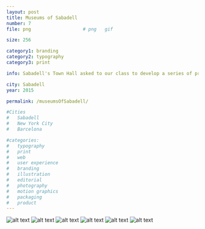 ```yaml
---
layout: post
title: Museums of Sabadell
number: 7
file: png					# png	gif

size: 256

category1: branding
category2: typography
category3: print

info: Sabadell's Town Hall asked to our class to develop a series of proposals for a renewal of the Branding of the museums of the City, The main point of the briefing that they gave us was to create an image that differentiated the three institutions but showing a unification point. My proposal was a use of three different fonts, related to the Museums' theme and the three faces of the isometric view of a cube.  

city: Sabadell
year: 2015

permalink: /museumsOfSabadell/

#Cities
#	Sabadell
#	New York City
#	Barcelona

#categories:
#	typography
#	print
#	web
#	user experience
#	branding
#	illustration
#	editorial
#	photography
#	motion graphics
#	packaging
#	product
---
```


![alt text][img1]
![alt text][img2]
![alt text][img3]
![alt text][img4]
![alt text][img5]
![alt text][img6] 

[img1]: /img/proj/proj7_img1.png
[img2]: /img/proj/proj7_img2.png
[img3]: /img/proj/proj7_img3.png
[img4]: /img/proj/proj7_img4.png
[img5]: /img/proj/proj7_img5.png
[img6]: /img/proj/proj7_img6.png

